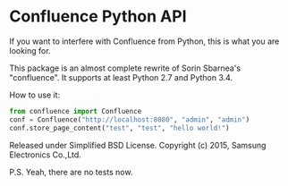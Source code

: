 Confluence Python API
=====================

If you want to interfere with Confluence from Python, this is what you are looking for.

This package is an almost complete rewrite of Sorin Sbarnea's "confluence".
It supports at least Python 2.7 and Python 3.4.

How to use it:

```python
from confluence import Confluence
conf = Confluence("http://localhost:8080", "admin", "admin")
conf.store_page_content("test", "test", "hello world!")
```

Released under Simplified BSD License. Copyright (c) 2015, Samsung Electronics Co.,Ltd.

P.S. Yeah, there are no tests now.
